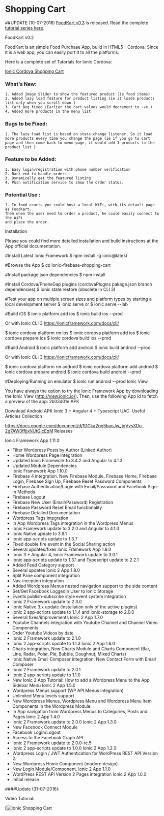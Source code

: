# Shopping Cart 

##UPDATE (10-07-2016)
[FoodKart v0.3](https://github.com/vijaychauhanssn/ionic-firebase-shopping-cart.git) is released. Read the complete [tutorial series here](https://ssn.000webhostapp.com/tag/firebase/). 



FoodKart v0.2

FoodKart is an simple Food Purchase App, build in HTML5 - Cordova. Since it is a web app, you can easily port it to all the platforms.

Here is a complete set of Tutorials for Ionic Cordova:

[Ionic Cordova Shopping Cart ](https://ssn.000webhostapp.com/tag/shopping-cart/)

###  What's New:

    1. Added Image Slider to show the featured product (ie food items)
    2. Added lazy load feature for product listing (ie it loads products list only when you scroll down )
    3. Cart Bug fixed (Earlier the cart values would decrement to -ve )
    4. Added more products in the menu list

###  Bugs to be Fixed:

    1. The lazy load list is based on state change listener. So it load more products every time you change the page (ie if you go to cart page and then come back to menu page, it would add 3 products to the product list )

###  Feature to be Added:

    1. Easy login/registration with phone number verification
    2. Back-end to handle orders
    3. Dynamically get the featured listing
    4. Push notification service to show the order status.

###  Potential Use :

    1. In food courts you could host a local WiFi, with its default page as FoodKart. 
    Then when the user need to order a product, he could easily connect to the WiFi 
    and place the order.  


Installation

Please you could find more detailed installation and build instructions at the App official documentation.

#Install Latest Ionic Framework
$ npm install -g ionic@latest

#Browse the App
$ cd ionic-firebase-shopping-cart

#Install package.json dependencies
$ npm install

#Install Cordova/PhoneGap plugins (cordovaPlugins pakage.json branch dependencies)
$ ionic state restore (obsolete in CLI 3)

#Test your app on multiple screen sizes and platform types by starting a local development server
$ ionic serve
or
$ ionic serve --lab 

#Build iOS
$ ionic platform add ios
$ ionic build ios --prod

Or with Ionic CLI 3 https://ionicframework.com/docs/cli/

$ ionic cordova platform rm ios
$ ionic cordova platform add ios
$ ionic cordova prepare ios
$ ionic cordova build ios --prod

#Build Android
$ ionic platform add android
$ ionic build android --prod

Or with Ionic CLI 3 https://ionicframework.com/docs/cli/

$ ionic cordova platform rm android
$ ionic cordova platform add android
$ ionic cordova prepare android
$ ionic cordova build android --prod

#Deploying/Running on emulator
$ ionic run android --prod
Ionic View

You have always the option to try the Ionic Framework App by downloading the Ionic View (http://view.ionic.io/). Then, use the following App Id to fetch a preview of the app: 2b03d01e
APK

Download Android APK
Ionic 3 + Angular 4 + Typescript UAC: Useful Articles Collection

https://docs.google.com/document/d/1DGka2qg5bacJw_jgVvsXDo-2g7AW0ffjjxNUtGlcEqM
Releases

Ionic Framework App 1.11.0
- Filter Wordpress Posts by Author (Linked Author)
- Home Wordpress Page integration
- Updated Ionic Framework to 3.4.2 and Angular to 4.1.3
- Updated Module Dependencies  
Ionic Framework App 1.10.0
- Firebase 4 integration. New Firebase Module, Firebase Home, Firebase Login, Firebase Sign Up, Firebase Reset Password Components
- Firebase Authentication/Login with Email/Password and Facebook Sign-In Methods
- Firebase Logout
- Firebase New User (Email/Password) Registration
- Firebase Password Reset Email functionality
- Firebase Detailed Documentation
- Wordpress Tags integration
- In App Wordpress Tags integration in the Wordpress Menus
- Ionic Framework update to 3.2.0 and Angular to 4.1.0
- Ionic Native update to 3.6.1
- Ionic app-scripts update to 1.3.7
- Fixed double fire event in the Social Sharing action
- Several updates/fixes
Ionic Framework App 1.9.0
- Ionic 3 + Angular 4, Ionic Framework update to 3.0.1
- Ionic app-scripts update to 1.3.1 and Typescript update to 2.2.1
- Added Feed Category support
- Several updates
Ionic 2 App 1.8.0
- Split Pane component integration
- Nav-inception integration
- Added Wordpress Menus nested navigation support to the side content
- Set/Get Facebook Loggedin User to Ionic Storage
- Events publish-subscribe style event system integration
- Ionic 2 Framework update to 2.3.0
- Ionic Native 3.x update (installation only of the active plugins)
- Ionic 2 app-scripts update to 1.1.4 and ionic-storage to 2.0.0
- Several fixes/improvements
Ionic 2 App 1.7.0
- Youtube Channels integration with Youtube Channel and Channel Video Components
- Order Youtube Videos by date
- Ionic 2 Framework update to 2.1.0
- Ionic 2 app-scripts update to 1.1.3
Ionic 2 App 1.6.0
- Charts integration, New Charts Module and Charts Component (Bar, Line, Radar, Polar, Pie, Bubble, Doughnut, Mixed Charts)
- Ionic Native Email Composer integration, New Contact Form with Email Composer
- Ionic 2 Framework update to 2.0.1
- Ionic 2 app-scripts update to 1.1.0
- New Ionic 2 App Tutorial: How to add a Wordpress Menu <id> to the App Sidebar Menu
Ionic 2 App 1.5.0
- Wordpress Menus support (WP API Menus integration)
- Unlimited Menu levels support
- New Wordpress Menus, Wordpress Menu and Wordpress Menu Item Components in the Wordpress Module
- In App navigation from Wordpress Menus to Categories, Posts and Pages 
Ionic 2 App 1.4.0
- Ionic 2 Framework update to 2.0.0
Ionic 2 App 1.3.0
- New Facebook Connect Module
- Facebook Login/Logout
- Access to the Facebook Graph API
- Ionic 2 Framework update to 2.0.0-rc.5
- Ionic 2 app-scripts update to 1.0.0
Ionic 2 App 1.2.0
- Wordpress Login / JWT Authentication for WordPress REST API Version 2.
- New Wordpress Home Component (modern design).
- New Login Module/Component.
Ionic 2 App 1.1.0
- WordPress REST API Version 2 Pages integration
Ionic 2 App 1.0.0
- Initial release


 
####Update (31-07-2016):

Video Tutorial: 

[![Ionic Shopping Cart]()

